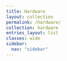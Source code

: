 ```yaml
---
title: Hardware
layout: collection
permalink: /hardware/
collection: hardware
entries_layout: list
classes: wide
sidebar:
  nav: "sidebar"
---
```

